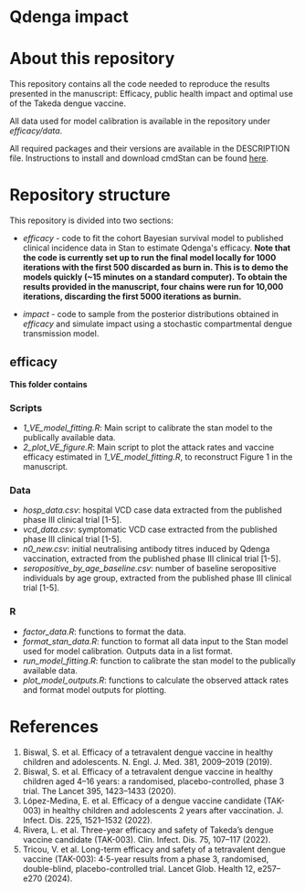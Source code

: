 # Qdenga impact


# About this repository
This repository contains all the code needed to reproduce the results presented in the manuscript: Efficacy, public health impact and optimal use of the Takeda dengue vaccine. 

All data used for model calibration is available in the repository under *efficacy/data*. 

All required packages and their versions are available in the DESCRIPTION file. Instructions to install and download cmdStan can be found [here](https://mc-stan.org/users/interfaces/cmdstan).

# Repository structure

This repository is divided into two sections: 

* *efficacy* - code to fit the cohort Bayesian survival model to published clinical incidence data in Stan to estimate Qdenga's efficacy. **Note that the code is currently set up to run the final model locally for 1000 iterations with the first 500 discarded as burn in. This is to demo the models quickly (~15 minutes on a standard computer). To obtain the results provided in the manuscript, four chains were run for 10,000 iterations, discarding the first 5000 iterations as burnin.**
  
* *impact* - code to sample from the posterior distributions obtained in *efficacy* and simulate impact using a stochastic compartmental dengue transmission model. 

## efficacy

**This folder contains**

### Scripts
* *1_VE_model_fitting.R*: Main script to calibrate the stan model to the publically available data. 
* *2_plot_VE_figure.R*: Main script to plot the attack rates and vaccine efficacy estimated in *1_VE_model_fitting.R*, to reconstruct Figure 1 in the manuscript. 

### Data

* *hosp_data.csv*: hospital VCD case data extracted from the published phase III clinical trial [1-5]. 
* *vcd_data.csv*: symptomatic VCD case extracted from the published phase III clinical trial [1-5]. 
* *n0_new.csv*: initial neutralising antibody titres induced by Qdenga vaccination, extracted from the published phase III clinical trial [1-5]. 
* *seropositive_by_age_baseline.csv*: number of baseline seropositive individuals by age group, extracted from the published phase III clinical trial [1-5].

### R
* *factor_data.R*: functions to format the data.
* *format_stan_data.R*: function to format all data input to the Stan model used for model calibration. Outputs data in a list format.
* *run_model_fitting.R*: function to calibrate the stan model to the publically available data.
* *plot_model_outputs.R*: functions to calculate the observed attack rates and format model outputs for plotting. 

# References 

1.	Biswal, S. et al. Efficacy of a tetravalent dengue vaccine in healthy children and adolescents. N. Engl. J. Med. 381, 2009–2019 (2019).
2.	Biswal, S. et al. Efficacy of a tetravalent dengue vaccine in healthy children aged 4–16 years: a randomised, placebo-controlled, phase 3 trial. The Lancet 395, 1423–1433 (2020).
3.	López-Medina, E. et al. Efficacy of a dengue vaccine candidate (TAK-003) in healthy children and adolescents 2 years after vaccination. J. Infect. Dis. 225, 1521–1532 (2022).
4.	Rivera, L. et al. Three-year efficacy and safety of Takeda’s dengue vaccine candidate (TAK-003). Clin. Infect. Dis. 75, 107–117 (2022).
5.	Tricou, V. et al. Long-term efficacy and safety of a tetravalent dengue vaccine (TAK-003): 4·5-year results from a phase 3, randomised, double-blind, placebo-controlled trial. Lancet Glob. Health 12, e257–e270 (2024).

